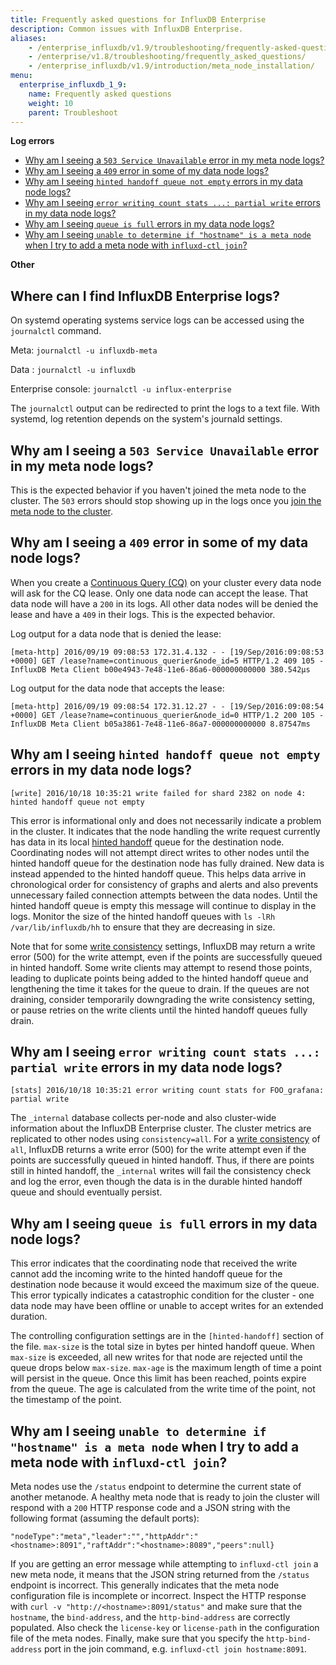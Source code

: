 ```yaml
---
title: Frequently asked questions for InfluxDB Enterprise
description: Common issues with InfluxDB Enterprise.
aliases:
    - /enterprise_influxdb/v1.9/troubleshooting/frequently-asked-questions/
    - /enterprise/v1.8/troubleshooting/frequently_asked_questions/
    - /enterprise_influxdb/v1.9/introduction/meta_node_installation/
menu:
  enterprise_influxdb_1_9:
    name: Frequently asked questions
    weight: 10
    parent: Troubleshoot
---
```



**Log errors**

* [Why am I seeing a `503 Service Unavailable` error in my meta node logs?](#why-am-i-seeing-a-503-service-unavailable-error-in-my-meta-node-logs)
* [Why am I seeing a `409` error in some of my data node logs?](#why-am-i-seeing-a-409-error-in-some-of-my-data-node-logs)
* [Why am I seeing `hinted handoff queue not empty` errors in my data node logs?](#why-am-i-seeing-hinted-handoff-queue-not-empty-errors-in-my-data-node-logs)
* [Why am I seeing `error writing count stats ...: partial write` errors in my data node logs?](#why-am-i-seeing-error-writing-count-stats-partial-write-errors-in-my-data-node-logs)
* [Why am I seeing `queue is full` errors in my data node logs?](#why-am-i-seeing-queue-is-full-errors-in-my-data-node-logs)
* [Why am I seeing `unable to determine if "hostname" is a meta node` when I try to add a meta node with `influxd-ctl join`?](#why-am-i-seeing-unable-to-determine-if-hostname-is-a-meta-node-when-i-try-to-add-a-meta-node-with-influxd-ctl-join)


**Other**

## Where can I find InfluxDB Enterprise logs?

On systemd operating systems service logs can be accessed using the `journalctl` command.

Meta: `journalctl -u influxdb-meta`

Data : `journalctl -u influxdb`

Enterprise console: `journalctl -u influx-enterprise`

The `journalctl` output can be redirected to print the logs to a text file. With systemd, log retention depends on the system's journald settings.

## Why am I seeing a `503 Service Unavailable` error in my meta node logs?

This is the expected behavior if you haven't joined the meta node to the
cluster.
The `503` errors should stop showing up in the logs once you
[join the meta node to the cluster](/enterprise_influxdb/v1.9/install-and-deploy/production_installation/meta_node_installation/#step-3-join-the-meta-nodes-to-the-cluster).

## Why am I seeing a `409` error in some of my data node logs?

When you create a
[Continuous Query (CQ)](/influxdb/v1.8/concepts/glossary/#continuous-query-cq)
on your cluster every data node will ask for the CQ lease.
Only one data node can accept the lease.
That data node will have a `200` in its logs.
All other data nodes will be denied the lease and have a `409` in their logs.
This is the expected behavior.

Log output for a data node that is denied the lease:
```
[meta-http] 2016/09/19 09:08:53 172.31.4.132 - - [19/Sep/2016:09:08:53 +0000] GET /lease?name=continuous_querier&node_id=5 HTTP/1.2 409 105 - InfluxDB Meta Client b00e4943-7e48-11e6-86a6-000000000000 380.542µs
```
Log output for the data node that accepts the lease:
```
[meta-http] 2016/09/19 09:08:54 172.31.12.27 - - [19/Sep/2016:09:08:54 +0000] GET /lease?name=continuous_querier&node_id=0 HTTP/1.2 200 105 - InfluxDB Meta Client b05a3861-7e48-11e6-86a7-000000000000 8.87547ms
```

## Why am I seeing `hinted handoff queue not empty` errors in my data node logs?

```
[write] 2016/10/18 10:35:21 write failed for shard 2382 on node 4: hinted handoff queue not empty
```

This error is informational only and does not necessarily indicate a problem in the cluster. It indicates that the node handling the write request currently has data in its local [hinted handoff](/enterprise_influxdb/v1.9/concepts/clustering/#hinted-handoff) queue for the destination node. Coordinating nodes will not attempt direct writes to other nodes until the hinted handoff queue for the destination node has fully drained. New data is instead appended to the hinted handoff queue. This helps data arrive in chronological order for consistency of graphs and alerts and also prevents unnecessary failed connection attempts between the data nodes. Until the hinted handoff queue is empty this message will continue to display in the logs. Monitor the size of the hinted handoff queues with `ls -lRh /var/lib/influxdb/hh` to ensure that they are decreasing in size.

Note that for some [write consistency](/enterprise_influxdb/v1.9/concepts/clustering/#write-consistency) settings, InfluxDB may return a write error (500) for the write attempt, even if the points are successfully queued in hinted handoff. Some write clients may attempt to resend those points, leading to duplicate points being added to the hinted handoff queue and lengthening the time it takes for the queue to drain. If the queues are not draining, consider temporarily downgrading the write consistency setting, or pause retries on the write clients until the hinted handoff queues fully drain.

## Why am I seeing `error writing count stats ...: partial write` errors in my data node logs?

```
[stats] 2016/10/18 10:35:21 error writing count stats for FOO_grafana: partial write
```

The `_internal` database collects per-node and also cluster-wide information about the InfluxDB Enterprise cluster. The cluster metrics are replicated to other nodes using `consistency=all`. For a [write consistency](/enterprise_influxdb/v1.9/concepts/clustering/#write-consistency) of `all`, InfluxDB returns a write error (500) for the write attempt even if the points are successfully queued in hinted handoff. Thus, if there are points still in hinted handoff, the `_internal` writes will fail the consistency check and log the error, even though the data is in the durable hinted handoff queue and should eventually persist.


## Why am I seeing `queue is full` errors in my data node logs?

This error indicates that the coordinating node that received the write cannot add the incoming write to the hinted handoff queue for the destination node because it would exceed the maximum size of the queue. This error typically indicates a catastrophic condition for the cluster - one data node may have been offline or unable to accept writes for an extended duration.

The controlling configuration settings are in the `[hinted-handoff]` section of the file. `max-size` is the total size in bytes per hinted handoff queue. When `max-size` is exceeded, all new writes for that node are rejected until the queue drops below `max-size`. `max-age` is the maximum length of time a point will persist in the queue. Once this limit has been reached, points expire from the queue. The age is calculated from the write time of the point, not the timestamp of the point.

## Why am I seeing `unable to determine if "hostname" is a meta node` when I try to add a meta node with `influxd-ctl join`?

Meta nodes use the `/status` endpoint to determine the current state of another metanode. A healthy meta node that is ready to join the cluster will respond with a `200` HTTP response code and a JSON string with the following format (assuming the default ports):

`"nodeType":"meta","leader":"","httpAddr":"<hostname>:8091","raftAddr":"<hostname>:8089","peers":null}`

If you are getting an error message while attempting to `influxd-ctl join` a new meta node, it means that the JSON string returned from the `/status` endpoint is incorrect. This generally indicates that the meta node configuration file is incomplete or incorrect. Inspect the HTTP response with `curl -v "http://<hostname>:8091/status"` and make sure that the `hostname`, the `bind-address`, and the `http-bind-address` are correctly populated. Also check the `license-key` or `license-path` in the configuration file of the meta nodes. Finally, make sure that you specify the `http-bind-address` port in the join command, e.g. `influxd-ctl join hostname:8091`.
